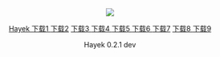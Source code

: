 


<div style="text-align:center"><a href="/cn/hayek.html" > <img src="/imgs/128.png" /></a></div>
<p align="center">
<a href="http://178.18.242.172/ipfs/QmXDPFVN6eevj5fbY6wmPozxK2sXJcNzT3ADWEjr3Et329/down.html" > Hayek  下载1 </a>
<a href="http://165.227.76.104:8080/ipfs/QmXDPFVN6eevj5fbY6wmPozxK2sXJcNzT3ADWEjr3Et329/down.html" > 下载2</a>
<a href="http://194.163.146.192/ipfs/QmXDPFVN6eevj5fbY6wmPozxK2sXJcNzT3ADWEjr3Et329/down.html" > 下载3 </a>
<a href="http://185.8.166.154/ipfs/QmXDPFVN6eevj5fbY6wmPozxK2sXJcNzT3ADWEjr3Et329/down.html" > 下载4 </a>
<a href="http://91.107.200.167:8080/ipfs/QmXDPFVN6eevj5fbY6wmPozxK2sXJcNzT3ADWEjr3Et329/down.html" > 下载5 </a>
<a href="http://46.101.242.131:8080/ipfs/QmXDPFVN6eevj5fbY6wmPozxK2sXJcNzT3ADWEjr3Et329/down.html" > 下载6 </a>
<a href="http://130.61.212.176:8080/ipfs/QmXDPFVN6eevj5fbY6wmPozxK2sXJcNzT3ADWEjr3Et329/down.html" > 下载7</a>
<a href="http://3.130.34.197:8080/ipfs/QmXDPFVN6eevj5fbY6wmPozxK2sXJcNzT3ADWEjr3Et329/down.html" > 下载8 </a>
<a href="http://46.4.226.207:8080/ipfs/QmXDPFVN6eevj5fbY6wmPozxK2sXJcNzT3ADWEjr3Et329/down.html" > 下载9 </a>
</p>
<p align="center">Hayek 0.2.1 dev
</p>


